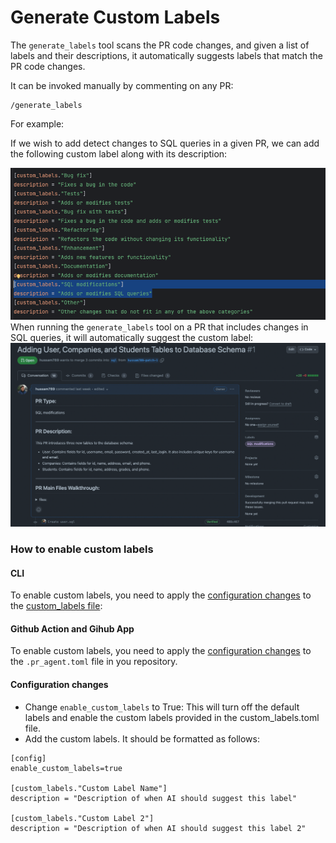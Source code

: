 # Generate Custom Labels
The `generate_labels` tool scans the PR code changes, and given a list of labels and their descriptions, it automatically suggests labels that match the PR code changes.

It can be invoked manually by commenting on any PR:
```
/generate_labels
```
For example:

If we wish to add detect changes to SQL queries in a given PR, we can add the following custom label along with its description:

<kbd><img src=./../pics/custom_labels_list.png width="768"></kbd>
When running the `generate_labels` tool on a PR that includes changes in SQL queries, it will automatically suggest the custom label:
<kbd><img src=./../pics/custom_label_published.png width="768"></kbd>

### How to enable custom labels
#### CLI
To enable custom labels, you need to apply the [configuration changes](#configuration-changes) to the [custom_labels file](./../pr_agent/settings/custom_labels.toml):
#### Github Action and Gihub App
To enable custom labels, you need to apply the [configuration changes](#configuration-changes) to the `.pr_agent.toml` file in you repository.

#### Configuration changes
 - Change `enable_custom_labels` to True: This will turn off the default labels and enable the custom labels provided in the custom_labels.toml file.
 - Add the custom labels. It should be formatted as follows:
 ```
[config]
enable_custom_labels=true

[custom_labels."Custom Label Name"]
description = "Description of when AI should suggest this label"

[custom_labels."Custom Label 2"]
description = "Description of when AI should suggest this label 2"
```

